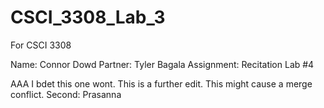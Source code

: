# CSCI_3308_Lab_3
For CSCI 3308

Name: Connor Dowd
Partner: Tyler Bagala
Assignment: Recitation Lab #4

AAA
I bdet this one wont.
This is a further edit.
This might cause a merge conflict.
Second: Prasanna
